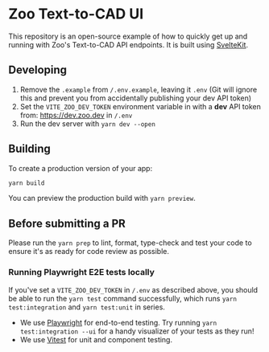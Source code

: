 # Zoo Text-to-CAD UI

This repository is an open-source example of how to quickly get up and running with Zoo's Text-to-CAD API endpoints. It is built using [SvelteKit](https://kit.svelte.dev/).

## Developing

1. Remove the `.example` from `/.env.example`, leaving it `.env` (Git will ignore this and prevent you from accidentally publishing your dev API token)
2. Set the `VITE_ZOO_DEV_TOKEN` environment variable in with a **dev** API token from: https://dev.zoo.dev in `/.env`
3. Run the dev server with `yarn dev --open`

## Building

To create a production version of your app:

```bash
yarn build
```

You can preview the production build with `yarn preview`.

## Before submitting a PR

Please run the `yarn prep` to lint, format, type-check and test your code to ensure it's as ready for code review as possible.

### Running Playwright E2E tests locally

If you've set a `VITE_ZOO_DEV_TOKEN` in `/.env` as described above, you should be able to run the `yarn test` command successfully, which runs `yarn test:integration` and `yarn test:unit` in series.

- We use [Playwright](https://playwright.dev) for end-to-end testing. Try running `yarn test:integration --ui` for a handy visualizer of your tests as they run!
- We use [Vitest](https://vitest.dev) for unit and component testing.
